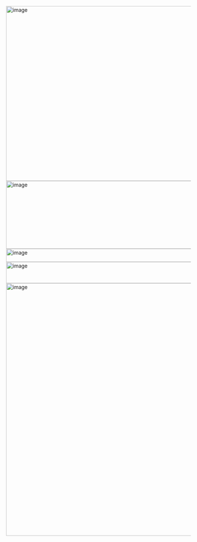 










<img width="1062" height="477" alt="image" src="https://github.com/user-attachments/assets/03c7a5c6-194a-4896-ae66-f45acdd869a5" />



<img width="717" height="185" alt="image" src="https://github.com/user-attachments/assets/3e743bbf-bb96-457c-9ea6-dcb0702b5bcd" />

<img width="653" height="36" alt="image" src="https://github.com/user-attachments/assets/2eca496c-a5c2-412e-a774-52d0e230de9d" />

<img width="731" height="58" alt="image" src="https://github.com/user-attachments/assets/9136ffdd-98a5-4056-9427-d3c90a76486a" />


<img width="1033" height="689" alt="image" src="https://github.com/user-attachments/assets/0603e8dc-3f5a-4cc0-a097-6db240b0f901" />



